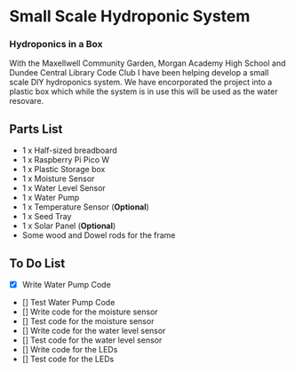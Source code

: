 # Small Scale Hydroponic System

### Hydroponics in a Box

With the Maxellwell Community Garden, Morgan Academy High School and Dundee Central Library Code Club I have been helping develop a small scale DIY hydroponics system. We have encorporated the project into a plastic box which while the system is in use this will be used as the water resovare.

## Parts List

* 1 x Half-sized breadboard
* 1 x Raspberry Pi Pico W
* 1 x Plastic Storage box
* 1 x Moisture Sensor
* 1 x Water Level Sensor
* 1 x Water Pump
* 1 x Temperature Sensor (**Optional**)
* 1 x Seed Tray
* 1 x Solar Panel (**Optional**)
* Some wood and Dowel rods for the frame

## To Do List

- [X] Write Water Pump Code
- [] Test Water Pump Code
- [] Write code for the moisture sensor
- [] Test code for the moisture sensor
- [] Write code for the water level sensor
- [] Test code for the water level sensor
- [] Write code for the LEDs
- [] Test code for the LEDs

